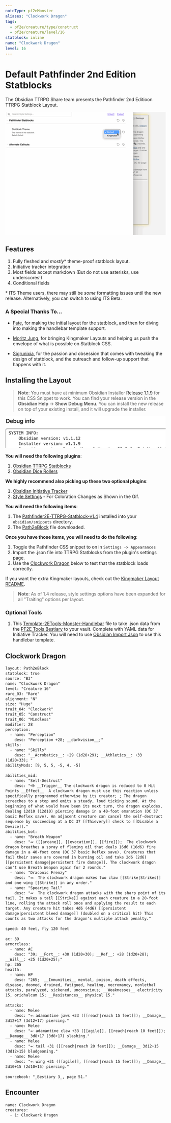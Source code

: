 ```yaml
---
noteType: pf2eMonster
aliases: "Clockwork Dragon"
tags: 
  - pf2e/creature/type/construct
  - pf2e/creature/level/16
statblock: inline
name: "Clockwork Dragon"
level: 16
---
```


# Default Pathfinder 2nd Edition Statblocks

The Obsidian TTRPG Share team presents the Pathfinder 2nd Editioon TTRPG Statblock Layout.

![Release 1.3 of PF2E - Stylesettings](../Default_Layouts/_attachments/PF2E-1.3-StyleSettings.gif)

## Features

1. Fully fleshed and *mostly*\* theme-proof statblock layout.
2. Initiative tracker integration
3. Most fields accept markdown (But do not use asterisks, use underscores!)
4. Conditional fields

\* ITS Theme users, there may still be *some* formatting issues until the new release. Alternatively, you can switch to using ITS Beta.

### A Special Thanks To...

- [Fate](https://github.com/Fatebreak), for making the initial layout for the statblock, and then for diving into making the handlebar template support.

- [Moritz Jung](https://github.com/mProjectsCode), for bringing Kingmaker Layouts and helping us push the envelope of what is possible on Statblock CSS. 

- [Sigrunixia](https://github.com/sigrunixia), for the passion and obsession that comes with tweaking the design of statblock, and the outreach and follow-up support that happens with it.

## Installing the Layout

> **Note**: You must have at minimum Obsidian Installer [Release 1.1.9](https://github.com/obsidianmd/obsidian-releases/releases) for this CSS Snippet to work. You can find your release version in the **Obsidian Help** -> **Show Debug Menu**. You can install the new release on top of your existing install, and it will upgrade the installer. 

![Obsidian-Installer-Screenshot](_attachments/Obsidian-Installer-Screenshot.png)

**You will need the following plugins**:
1. [Obsidian TTRPG Statblocks](https://github.com/valentine195/obsidian-5e-statblocks)
2. [Obsidian Dice Rollers](https://github.com/valentine195/obsidian-dice-roller)

**We highly recommend also picking up these two optional plugins**:
1. [Obsidian Initiative Tracker](https://github.com/valentine195/obsidian-initiative-tracker)
2. [Style Settings](https://github.com/mgmeyers/obsidian-style-settings) - For Coloration Changes as Shown in the Gif.

**You will need the following items**:
1. The [Pathfinder2E-TTRPG-Statblock-v1.4](_attachments/Pathfinder2E-TTRPG-Statblock-v1.4.css) installed into your `obsidian/snippets` directory.
2. The [Path2eBlock](_attachments/Path2eBlock.json) file downloaded.

**Once you have those items, you will need to do the following**:
1. Toggle the Pathfinder CSS snippet to on in `Settings -> Appearances`
2. Import the .json file into TTRPG Statblocks from the plugin's settings page. 
3. Use the [Clockwork Dragon](README-PF2E-Default-Layout.md#Clockwork%20Dragon) below to test that the statblock loads correctly.

If you want the extra Kingmaker layouts, check out the [Kingmaker Layout README](../Kingmaker_Layouts/README-PF2E-Kingmaker-Layouts.md). 

> **Note**: As of 1.4 release, style settings options have been expanded for all "Traiting" options per layout. 

### Optional Tools

1. This [Template-2ETools-Monster-Handlebar](Template-2ETools-Monster-Handlebar.md) file to take .json data from the [PF2E Tools Bestiary](https://pf2etools.com/bestiary.html#aapoph%20serpentfolk_b2) to your vault. Complete with YAML data for Initiative Tracker. You will need to use [Obsidian Import Json](https://github.com/farling42/obsidian-import-json) to use this handlebar template.

## Clockwork Dragon

```statblock
layout: Path2eBlock
statblock: true
source: "B3"
name: "Clockwork Dragon"
level: "Creature 16"
rare_03: "Rare"
alignment: "N"
size: "Huge"
trait_04: "Clockwork"
trait_05: "Construct"
trait_06: "Mindless"
modifier: 28
perception:
  - name: "Perception"
    desc: "Perception +28; __darkvision__;"
skills:
  - name: "Skills"
    desc: "__Acrobatics__: +29 (1d20+29); __Athletics__: +33 (1d20+33); "
abilityMods: [9, 5, 5, -5, 4, -5]

abilities_mid:
  - name: "Self-Destruct"
    desc: "⬲ __Trigger__ The clockwork dragon is reduced to 0 Hit Points __Effect__  A clockwork dragon must use this reaction unless specifically programmed otherwise by its creator; ; The dragon screeches to a stop and emits a steady, loud ticking sound. At the beginning of what would have been its next turn, the dragon explodes, dealing 12d10 (12d10) piercing damage in a 40-foot emanation (DC 37 basic Reflex save). An adjacent creature can cancel the self-destruct sequence by succeeding at a DC 37 [[Thievery]] check to [[Disable a Device]]."
abilities_bot:
  - name: "Breath Weapon"
    desc: "⬺ ([[arcane]], [[evocation]], [[fire]]);  The clockwork dragon breathes a spray of flaming oil that deals 16d6 (16d6) fire damage in a 40-foot cone (DC 37 basic Reflex save). Creatures that fail their saves are covered in burning oil and take 2d6 (2d6) [[persistent damage|persistent fire damage]]. The clockwork dragon can't use Breath Weapon again for 2 rounds."
  - name: "Draconic Frenzy"
    desc: "⬺  The clockwork dragon makes two claw [[Strike|Strikes]] and one wing [[Strike]] in any order."
  - name: "Spearing Tail"
    desc: "⬺  The clockwork dragon attacks with the sharp point of its tail. It makes a tail [[Strike]] against each creature in a 20-foot line, rolling the attack roll once and applying the result to each target. Any creature hit takes 4d6 (4d6) [[persistent damage|persistent bleed damage]] (doubled on a critical hit) This counts as two attacks for the dragon's multiple attack penalty."

speed: 40 feet, fly 120 feet

ac: 39
armorclass:
  - name: AC
    desc: "39; __Fort__: +30 (1d20+30); __Ref__: +28 (1d20+28); __Will__: +25 (1d20+25);"
hp: 265
health:
  - name: HP
    desc: "265;  __Immunities__ mental, poison, death effects, disease, doomed, drained, fatigued, healing, necromancy, nonlethal attacks, paralyzed, sickened, unconscious; __Weaknesses__ electricity 15, orichalcum 15; __Resistances__ physical 15."

attacks:
  - name: Melee
    desc: "⬻ adamantine jaws +33 ([[reach|reach 15 feet]]); __Damage__ 3d12+17 (3d12+17) piercing."
  - name: Melee
    desc: "⬻ adamantine claw +33 ([[agile]], [[reach|reach 10 feet]]); __Damage__ 3d8+17 (3d8+17) slashing."
  - name: Melee
    desc: "⬻ tail +31 ([[reach|reach 20 feet]]); __Damage__ 3d12+15 (3d12+15) bludgeoning."
  - name: Melee
    desc: "⬻ wing +31 ([[agile]], [[reach|reach 15 feet]]); __Damage__ 2d10+15 (2d10+15) piercing."

sourcebook: "_Bestiary 3_, page 51."
```

## Encounter

```encounter-table
name: Clockwork Dragon
creatures:
  - 1: Clockwork Dragon
```
